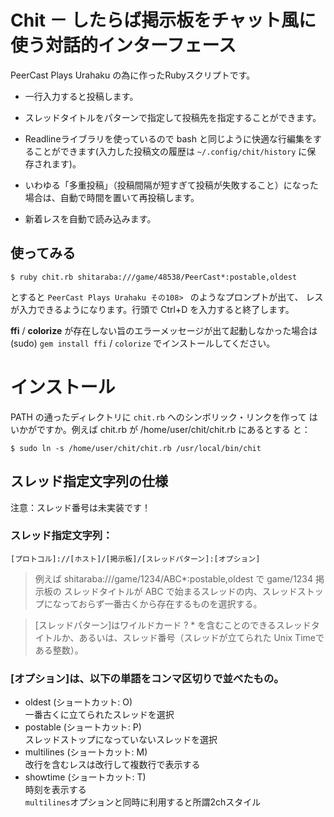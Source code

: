 # Chit － したらば掲示板をチャット風に使う対話的インターフェース

PeerCast Plays Urahaku の為に作ったRubyスクリプトです。

* 一行入力すると投稿します。

* スレッドタイトルをパターンで指定して投稿先を指定することができます。

* Readlineライブラリを使っているので bash と同じように快適な行編集をす
ることができます(入力した投稿文の履歴は `~/.config/chit/history` に保
存されます)。

* いわゆる「多重投稿」（投稿間隔が短すぎて投稿が失敗すること）になった
場合は、自動で時間を置いて再投稿します。

* 新着レスを自動で読み込みます。

## 使ってみる

	$ ruby chit.rb shitaraba:///game/48538/PeerCast*:postable,oldest

とすると `PeerCast Plays Urahaku その108> ` のようなプロンプトが出て、
レスが入力できるようになります。行頭で Ctrl+D を入力すると終了します。

__ffi__ / __colorize__ が存在しない旨のエラーメッセージが出て起動しなかった場合は (sudo)
`gem install ffi` / `colorize` でインストールしてください。

# インストール

PATH の通ったディレクトリに `chit.rb` へのシンボリック・リンクを作って
はいかがですか。例えば chit.rb が /home/user/chit/chit.rb にあるとする
と：

	$ sudo ln -s /home/user/chit/chit.rb /usr/local/bin/chit

## スレッド指定文字列の仕様

注意：スレッド番号は未実装です！

### スレッド指定文字列：
` [プロトコル]://[ホスト]/[掲示板]/[スレッドパターン]:[オプション] `

> 例えば shitaraba:///game/1234/ABC*:postable,oldest で game/1234 掲示板の スレッドタイトルが ABC で始まるスレッドの内、スレッドストップになっておらず一番古くから存在するものを選択する。

> [スレッドパターン]はワイルドカード ? * を含むことのできるスレッドタイトルか、あるいは、スレッド番号（スレッドが立てられた Unix Timeである整数）。

### [オプション]は、以下の単語をコンマ区切りで並べたもの。
* oldest (ショートカット: O)  
一番古くに立てられたスレッドを選択
* postable (ショートカット: P)  
スレッドストップになっていないスレッドを選択
* multilines (ショートカット: M)  
改行を含むレスは改行して複数行で表示する　
* showtime (ショートカット: T)  
時刻を表示する  
`multilines`オプションと同時に利用すると所謂2chスタイル
